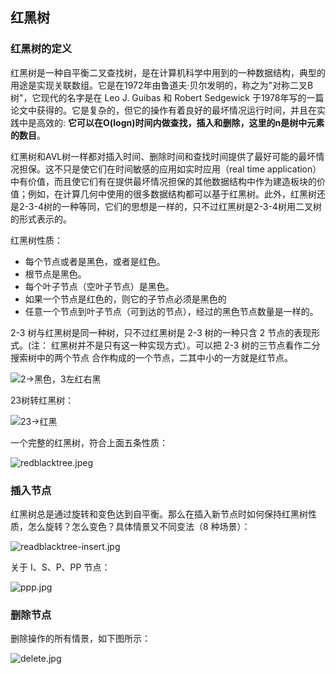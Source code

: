 ## 红黑树

### 红黑树的定义

红黑树是一种自平衡二叉查找树，是在计算机科学中用到的一种数据结构，典型的用途是实现关联数组。它是在1972年由鲁道夫·贝尔发明的，称之为"对称二叉B树"，它现代的名字是在 Leo J. Guibas 和 Robert Sedgewick 于1978年写的一篇论文中获得的。它是复杂的，但它的操作有着良好的最坏情况运行时间，并且在实践中是高效的: **它可以在O(logn)时间内做查找，插入和删除，这里的n是树中元素的数目**。

红黑树和AVL树一样都对插入时间、删除时间和查找时间提供了最好可能的最坏情况担保。这不只是使它们在时间敏感的应用如实时应用（real time application）中有价值，而且使它们有在提供最坏情况担保的其他数据结构中作为建造板块的价值；例如，在计算几何中使用的很多数据结构都可以基于红黑树。此外，红黑树还是2-3-4树的一种等同，它们的思想是一样的，只不过红黑树是2-3-4树用二叉树的形式表示的。

红黑树性质：
- 每个节点或者是黑色，或者是红色。
- 根节点是黑色。
- 每个叶子节点（空叶子节点）是黑色。
- 如果一个节点是红色的，则它的子节点必须是黑色的
- 任意一个节点到叶子节点（可到达的节点），经过的黑色节点数量是一样的。

2-3 树与红黑树是同一种树，只不过红黑树是 2-3 树的一种只含 2 节点的表现形式。(注： 红黑树并不是只有这一种实现方式）。可以把 2-3 树的三节点看作二分搜索树中的两个节点 合作构成的一个节点，二其中小的一方就是红节点。

![2->黑色，3左红右黑](https://i.loli.net/2021/01/13/DF7vgAEaSTmHIez.png)

23树转红黑树：

![23->红黑](https://i.loli.net/2021/01/13/CrvXjAWtf93L6xG.jpg)

一个完整的红黑树，符合上面五条性质：

![redblacktree.jpeg](https://i.loli.net/2021/01/13/IB3seLQDc47F5nV.jpg)

### 插入节点

红黑树总是通过旋转和变色达到自平衡。那么在插入新节点时如何保持红黑树性质，怎么旋转？怎么变色？具体情景又不同变法（8 种场景）：

![readblacktree-insert.jpg](https://i.loli.net/2021/01/13/S8jbCesAVkNfBu4.jpg)

关于 I、S、P、PP 节点：

![ppp.jpg](https://i.loli.net/2021/01/13/bROovBaLg7ApVd8.jpg)

### 删除节点

删除操作的所有情景，如下图所示：

![delete.jpg](https://i.loli.net/2021/01/13/dczBRPYo15VvpFN.jpg)
